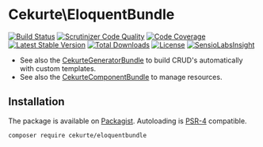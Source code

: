 # Cekurte\EloquentBundle

[![Build Status](https://img.shields.io/travis/jpcercal/CekurteEloquentBundle/master.svg?style=flat-square)](http://travis-ci.org/jpcercal/CekurteEloquentBundle)
[![Scrutinizer Code Quality](https://scrutinizer-ci.com/g/jpcercal/CekurteEloquentBundle/badges/quality-score.png?b=master)](https://scrutinizer-ci.com/g/jpcercal/CekurteEloquentBundle/?branch=master)
[![Code Coverage](https://scrutinizer-ci.com/g/jpcercal/CekurteEloquentBundle/badges/coverage.png?b=master)](https://scrutinizer-ci.com/g/jpcercal/CekurteEloquentBundle/?branch=master)
[![Latest Stable Version](https://img.shields.io/packagist/v/cekurte/eloquentbundle.svg?style=flat-square)](https://packagist.org/packages/cekurte/eloquentbundle)
[![Total Downloads](https://img.shields.io/packagist/dt/cekurte/eloquentbundle.svg?style=flat-square)](https://packagist.org/packages/cekurte/eloquentbundle)
[![License](https://img.shields.io/packagist/l/cekurte/eloquentbundle.svg?style=flat-square)](https://packagist.org/packages/cekurte/eloquentbundle)
[![SensioLabsInsight](https://insight.sensiolabs.com/projects/26e42923-9ae6-4572-910f-18566acca2e1/mini.png)](https://insight.sensiolabs.com/projects/26e42923-9ae6-4572-910f-18566acca2e1)

- See also the [CekurteGeneratorBundle](https://github.com/jpcercal/CekurteGeneratorBundle) to build CRUD's automatically 
with custom templates.
- See also the [CekurteComponentBundle](https://github.com/jpcercal/CekurteComponentBundle) to manage resources.

## Installation

The package is available on [Packagist](http://packagist.org/packages/cekurte/eloquentbundle).
Autoloading is [PSR-4](https://github.com/php-fig/fig-standards/blob/master/accepted/PSR-4-autoloader.md) compatible.

```shell
composer require cekurte/eloquentbundle
```
